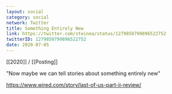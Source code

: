```yaml
---
layout: social
category: social
network: Twitter
title: Something Entirely New
link: https://twitter.com/steinea/status/1279850799896522752
twitterID: 1279850799896522752
date: 2020-07-05
---
```


[[2020]] / [[Posting]]

"Now maybe we can tell stories about something entirely new"

<https://www.wired.com/story/last-of-us-part-ii-review/>
